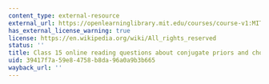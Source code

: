 ```yaml
---
content_type: external-resource
external_url: https://openlearninglibrary.mit.edu/courses/course-v1:MITx+18.05r_10+2022_Summer/courseware/week8/class15/3?activate_block_id=block-v1%3AMITx%2B18.05r_10%2B2022_Summer%2Btype%40vertical%2Bblock%40class15-rq2-vertical
has_external_license_warning: true
license: https://en.wikipedia.org/wiki/All_rights_reserved
status: ''
title: Class 15 online reading questions about conjugate priors and choosing priors
uid: 39417f7a-59e8-4758-b8da-96a0a9b3b665
wayback_url: ''
---
```

